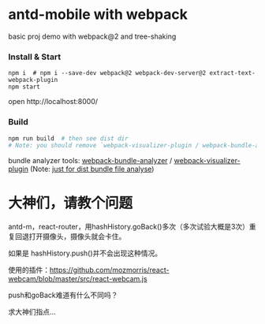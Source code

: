 # antd-mobile with webpack

basic proj demo with webpack@2 and tree-shaking

### Install & Start

```shell
npm i  # npm i --save-dev webpack@2 webpack-dev-server@2 extract-text-webpack-plugin
npm start
```

open http://localhost:8000/

### Build

```sh
npm run build  # then see dist dir
# Note: you should remove `webpack-visualizer-plugin / webpack-bundle-analyzer` code in webpack.config.js file for production environment.
```

bundle analyzer tools:
[webpack-bundle-analyzer](https://www.npmjs.com/package/webpack-bundle-analyzer) /
[webpack-visualizer-plugin](https://www.npmjs.com/package/webpack-visualizer-plugin)
(Note: [just for dist bundle file analyse](https://github.com/th0r/webpack-bundle-analyzer/issues/86))


# 大神们，请教个问题
antd-m，react-router，用hashHistory.goBack()多次（多次试验大概是3次）重复回退打开摄像头，摄像头就会卡住。

如果是  hashHistory.push()并不会出现这种情况。

使用的插件：https://github.com/mozmorris/react-webcam/blob/master/src/react-webcam.js

push和goBack难道有什么不同吗？

求大神们指点...
